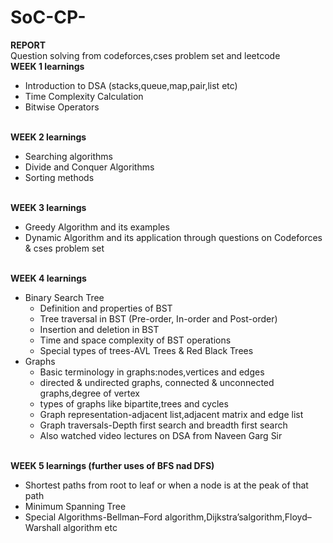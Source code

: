 # SoC-CP-
<b>REPORT</b><br>
Question solving from codeforces,cses problem set and leetcode<br>
<b>WEEK 1 learnings</b><br>
<ul type='o'>
  <li>Introduction to DSA (stacks,queue,map,pair,list etc)</li>
  <li>Time Complexity Calculation</li>
  <li>Bitwise Operators</li>
</ul><br>
<b>WEEK 2 learnings</b><br>
<ul type='o'><li>Searching algorithms</li>
<li>Divide and Conquer Algorithms</li>
<li>Sorting methods</li></ul><br>
<b>WEEK 3 learnings</b><br>
<ul type='o'>
  <li>Greedy Algorithm and its examples</li>
  <li>Dynamic Algorithm and its application through questions on Codeforces & cses problem set</li>
</ul><br>
<b>WEEK 4 learnings</b><br>
<ul type='o'>
  <li>Binary Search Tree<ul><li>Definition and properties of BST</li>
  <li>Tree traversal in BST (Pre-order, In-order and Post-order)</li>
  <li>Insertion and deletion in BST</li>
  <li>Time and space complexity of BST operations</li>
  <li>Special types of trees-AVL Trees & Red Black Trees</ul></li>
  
  <li>Graphs<ul>
    <li>Basic terminology in graphs:nodes,vertices and edges</li>
    <li>directed & undirected graphs, connected & unconnected graphs,degree of vertex</li>
    <li>types of graphs like bipartite,trees and cycles</li>
    <li>Graph representation-adjacent list,adjacent matrix and edge list</li>
    <li>Graph traversals-Depth first search and breadth first search</li>
    <li>Also watched video lectures on DSA from Naveen Garg Sir</li>
  </ul></li>
</ul><br>
<b>WEEK 5 learnings (further uses of BFS nad DFS)</b><br>
<ul type='o'>
  <li>Shortest paths from root to leaf or when a node is at the peak of that path</li>
  <li>Minimum Spanning Tree</li>
  <li>Special Algorithms-Bellman–Ford algorithm,Dijkstra’salgorithm,Floyd–Warshall algorithm etc</li>
</ul>



